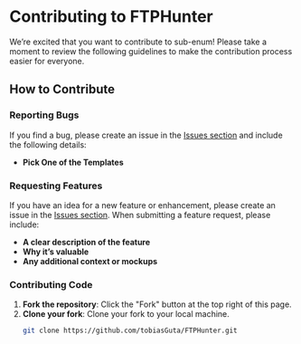 # Contributing to FTPHunter

We’re excited that you want to contribute to sub-enum! Please take a moment to review the following guidelines to make the contribution process easier for everyone.

## How to Contribute

### Reporting Bugs
If you find a bug, please create an issue in the [Issues section](https://github.com/tobiasGuta/FTPHunter/issues) and include the following details:
- **Pick One of the Templates**


### Requesting Features
If you have an idea for a new feature or enhancement, please create an issue in the [Issues section](https://github.com/tobiasGuta/FTPHunter/issues). When submitting a feature request, please include:
- **A clear description of the feature**
- **Why it’s valuable**
- **Any additional context or mockups**

### Contributing Code

1. **Fork the repository**: Click the "Fork" button at the top right of this page.
2. **Clone your fork**: Clone your fork to your local machine.
   ```bash
   git clone https://github.com/tobiasGuta/FTPHunter.git
